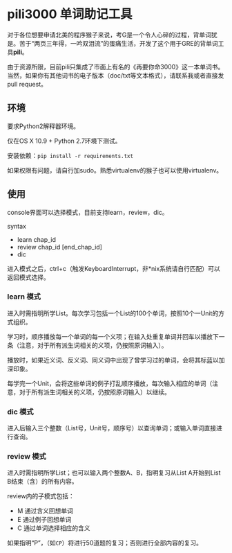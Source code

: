 # pili3000 单词助记工具

对于各位想要申请北美的程序猴子来说，考G是一个令人心碎的过程，背单词犹是。苦于“两页三年得，一吟双泪流”的蛋痛生活，开发了这个用于GRE的背单词工具**pili**。

由于资源所限，目前pili只集成了市面上有名的《再要你命3000》这一本单词书。当然，如果你有其他词书的电子版本（doc/txt等文本格式），请联系我或者直接发pull request。

## 环境

要求Python2解释器环境。

仅在OS X 10.9 + Python 2.7环境下测试。

安装依赖：`pip install -r requirements.txt`

如果权限有问题，请自行加sudo。熟悉virtualenv的猴子也可以使用virtualenv。

## 使用

console界面可以选择模式，目前支持learn，review，dic。

syntax

+ learn chap_id
+ review chap_id [end_chap_id]
+ dic

进入模式之后，ctrl+c（触发KeyboardInterrupt，非*nix系统请自行匹配）可以返回模式选择。

### learn 模式

进入时需指明所学List。每次学习包括一个List的100个单词，按照10个一Unit的方式组织。

学习时，顺序播放每一个单词的每一个义项；在输入处重复单词并回车以播放下一条（注意，对于所有派生词相关的义项，仍按照原词输入）。

播放时，如果近义词、反义词、同义词中出现了曾学习过的单词，会将其标蓝以加深印象。

每学完一个Unit，会将这些单词的例子打乱顺序播放，每次输入相应的单词（注意，对于所有派生词相关的义项，仍按照原词输入）以继续。

### dic 模式

进入后输入三个整数（List号，Unit号，顺序号）以查询单词；或输入单词直接进行查询。

### review 模式

进入时需指明所学List；也可以输入两个整数A、B，指明复习从List A开始到List B结束（含）的所有内容。

review内的子模式包括：

+ M 通过含义回想单词
+ E 通过例子回想单词
+ C 通过单词选择相应的含义

如果指明“P”，（如`CP`）将进行50道题的复习；否则进行全部内容的复习。
